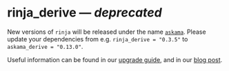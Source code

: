 # rinja_derive — *deprecated*

New versions of `rinja` will be released under the name [`askama`](https://crates.io/crates/askama).
Please update your dependencies from e.g. `rinja_derive = "0.3.5"` to `askama_derive = "0.13.0"`.

Useful information can be found in our [upgrade guide](https://rinja.readthedocs.io/en/latest/upgrading.html),
and in our [blog post](https://blog.guillaume-gomez.fr/articles/TODO).
